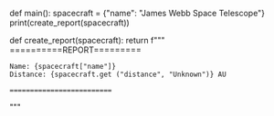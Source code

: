 def main():
    spacecraft = {"name": "James Webb Space Telescope"}
    print(create_report(spacecraft))


def create_report(spacecraft):
    return f""" 
    ==========REPORT=========

    Name: {spacecraft["name"]}
    Distance: {spacecraft.get ("distance", "Unknown")} AU

    =========================
"""
